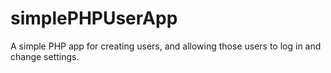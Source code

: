simplePHPUserApp
================

A simple PHP app for creating users, and allowing those users to log in and change settings.
